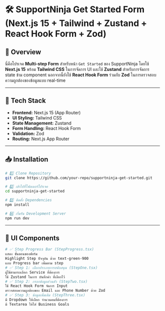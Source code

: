 # 🛠️ SupportNinja Get Started Form (Next.js 15 + Tailwind + Zustand + React Hook Form + Zod)

## 📌 Overview
นี่คือโปรเจค **Multi-step Form** สำหรับหน้า `Get Started` ของ SupportNinja โดยใช้ **Next.js 15** พร้อม **Tailwind CSS** ในการจัดการ UI และใช้ **Zustand** สำหรับการจัดการ state ข้าม component นอกจากนี้ยังใช้ **React Hook Form** ร่วมกับ **Zod** ในการตรวจสอบความถูกต้องของข้อมูลแบบ real-time

---

## 🚀 Tech Stack
- **Frontend:** Next.js 15 (App Router)
- **UI Styling:** Tailwind CSS
- **State Management:** Zustand
- **Form Handling:** React Hook Form
- **Validation:** Zod
- **Routing:** Next.js App Router

---

## 📥 Installation
```bash
# 1️⃣ Clone Repository
git clone https://github.com/your-repo/supportninja-get-started.git

# 2️⃣ เข้าไปที่โฟลเดอร์โปรเจค
cd supportninja-get-started

# 3️⃣ ติดตั้ง Dependencies
npm install

# 4️⃣ เริ่มรัน Development Server
npm run dev
```

---

## 🎨 UI Components
```bash
# ✅ Step Progress Bar (StepProgress.tsx)
แสดง ขั้นตอนของฟอร์ม
Highlight Step ปัจจุบัน ด้วย text-green-900
แถบ Progress bar เพิ่มตาม step
# ✅ Step 1: เลือกประเภทการสนับสนุน (StepOne.tsx)
ผู้ใช้สามารถเลือก Service ที่ต้องการ
ใช้ Zustand ในการ บันทึกค่า ที่เลือกไว้
# ✅ Step 2: กรอกข้อมูลส่วนตัว (StepTwo.tsx)
ใช้ React Hook Form จัดการ Input
ตรวจสอบความถูกต้องของ Email และ Phone Number ด้วย Zod
# ✅ Step 3: ข้อมูลเพิ่มเติม (StepThree.tsx)
มี Dropdown ให้เลือก จำนวนคนที่ต้องการ
มี Textarea ให้ใส่ Business Goals
```